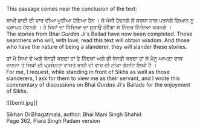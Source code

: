 This passage comes near the conclusion of the text:
  
ਸਾਖੀ ਭਾਈ ਦੀ ਵਾਰ ਦੀਆ ਪੂਰੀਆ ਹੋਇਆ ਹੈਨ । ਜੋ ਖੋਜੀ ਹੋਵਨਗੇ ਸੋ ਸਰਧਾ ਨਾਲ ਪੜਨਗੇ ਗਿਆਨ ਨੂ ਪ੍ਰਾਪਤ ਹੋਵਨਗੇ । ਤੇ ਜਿਨਾਂ ਦਾ ਨਿੰਦਿਆ ਦਾ ਸੁਭਾਉ ਹੋਵੈਗਾ ਸੋ ਨਿੰਦਕ ਨਿੰਦਿਆ ਕਰਨਗੇ ।  
The stories from Bhai *Gurdas* Ji's Ballad have now been completed. Those searchers who will, with love, read this text will obtain wisdom. And those who have the nature of being a slanderer, they will slander these stories.  
  
ਤਾਂ ਮੈ ਸਿਖਾਂ ਦੇ ਅਗੇ ਬੇਨਤੀ ਕਰਦਾ ਹਾਂ ਤੇ ਨਿੰਦਕਾਂ ਅਗੇ ਭੀ ਬੇਨਤੀ ਕਰਦਾ ਹਾਂ ਜੋ ਮੈਨੂ ਆਪਣਾ ਦਾਸ ਜਾਣਨਾ ਤੇ ਸਿਖਾਂ ਦੀ ਪ੍ਰਸੰਨਤਾ ਵਾਸਤੇ ਭਾਈ ਦੀ ਵਾਰ ਦੀ ਟੀਕਾ ਗੋਸਟਿ ਲਿਖੀ ਹੈ ।  
For me, I request, while standing in front of Sikhs as well as those slanderers, I ask for them to view me as their servant, and I wrote this commentary of discussions on Bhai *Gurdas* Ji's Ballads for the enjoyment of Sikhs.  

![[benti.jpg]]

Sikhan Di Bhagatmala, author: Bhai Mani Singh Shahid  
Page 362, Piara Singh Padam version